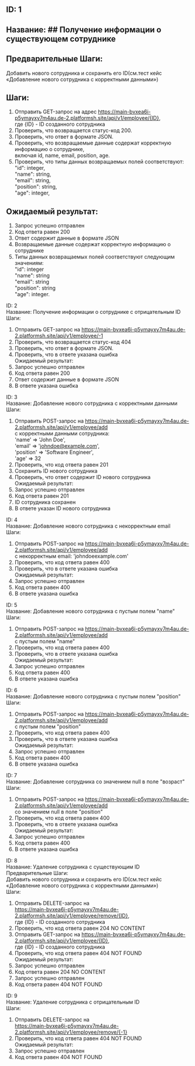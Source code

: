 ## ID: 1            
## Название: ## Получение информации о существующем сотруднике      
## Предварительные Шаги:       
Добавить нового сотрудника и сохранить его ID(см.тест кейс «Добавление нового сотрудника с корректными данными»)      
## Шаги:
1) Отправить GET-запрос на адрес https://main-bvxea6i-p5ymayxy7m4au.de-2.platformsh.site/api/v1/employee/{ID},      
где {ID} - ID созданного сотрудника      
2) Проверить, что возвращается статус-код 200.     
3) Проверить, что ответ в формате JSON.      
4) Проверить, что возвращаемые данные содержат корректную информацию о сотруднике,      
включая id, name, email, position, age.      
5) Проверить, что типы данных возвращаемых полей соответствуют:      
"id": integer,     
"name": string,       
"email": string,          
"position": string,         
"age": integer,       
## Ожидаемый результат:        
1) Запрос успешно отправлен             
2) Код ответа равен 200         
3) Ответ содержит данные в формате JSON          
4) Возвращаемые данные содержат корректную информацию о сотруднике       
5) Типы данных возвращаемых полей соответствуют следующим значениям:      
"id": integer       
"name": string       
"email": string        
"position": string        
"age": integer.       

ID: 2         
Название: Получение информации о сотруднике с отрицательным ID         
Шаги:                              
1) Отправить GET-запрос на https://main-bvxea6i-p5ymayxy7m4au.de-2.platformsh.site/api/v1/employee/-1   
2) Проверить, что возвращается статус-код 404      
3) Проверить, что ответ в формате JSON.      
4) Проверить, что в ответе указана ошибка      
Ожидаемый результат:      
1) Запрос успешно отправлен      
2) Код ответа равен 200      
3) Ответ содержит данные в формате JSON         
4) В ответе указана ошибка         


ID: 3            
Название: Добавление нового сотрудника с корректными данными         
Шаги:         
1) Отправить POST-запрос на https://main-bvxea6i-p5ymayxy7m4au.de-2.platformsh.site/api/v1/employee/add       
с корректными данными сотрудника:         
   'name' => 'John Doe',         
   'email' => 'johndoe@example.com',         
   'position' => 'Software Engineer',            
   'age' => 32         
2) Проверить, что код ответа равен 201         
3) Сохранить ID нового сотрудника         
4) Проверить, что ответ содержит ID нового сотрудника            
Ожидаемый результат:            
1) Запрос успешно отправлен            
2) Код ответа равен 201         
3) ID сотрудника сохранен         
4) В ответе указан ID нового сотрудника         



ID: 4            
Название: Добавление нового сотрудника с некорректным email         
Шаги:         
1) Отправить POST-запрос на https://main-bvxea6i-p5ymayxy7m4au.de-2.platformsh.site/api/v1/employee/add             
с некорректным email: 'johndoeexample.com'            
2) Проверить, что код ответа равен 400            
3) Проверить, что в ответе указана ошибка         
Ожидаемый результат:            
1) Запрос успешно отправлен            
2) Код ответа равен 400            
3) В ответе указана ошибка            

ID: 5            
Название: Добавление нового сотрудника с пустым полем "name"         
Шаги:         
1) Отправить POST-запрос на https://main-bvxea6i-p5ymayxy7m4au.de-2.platformsh.site/api/v1/employee/add          
с пустым полем "name"         
2) Проверить, что код ответа равен 400         
3) Проверить, что в ответе указана ошибка         
Ожидаемый результат:         
1) Запрос успешно отправлен         
2) Код ответа равен 400         
3) В ответе указана ошибка         


ID: 6            
Название: Добавление нового сотрудника с пустым полем "position"            
Шаги:            
1) Отправить POST-запрос на https://main-bvxea6i-p5ymayxy7m4au.de-2.platformsh.site/api/v1/employee/add            
   с пустым полем "position"         
2) Проверить, что код ответа равен 400            
3) Проверить, что в ответе указана ошибка            
   Ожидаемый результат:         
1) Запрос успешно отправлен         
2) Код ответа равен 400         
3) В ответе указана ошибка         


ID: 7            
Название: Добавление сотрудника со значением null в поле "возраст"            
Шаги:            
1) Отправить POST-запрос на https://main-bvxea6i-p5ymayxy7m4au.de-2.platformsh.site/api/v1/employee/add            
   со значением null в поле "position"            
2) Проверить, что код ответа равен 400            
3) Проверить, что в ответе указана ошибка            
   Ожидаемый результат:            
1) Запрос успешно отправлен            
2) Код ответа равен 400         
3) В ответе указана ошибка         


ID: 8            
Название: Удаление сотрудника с существующим ID            
Предварительные Шаги:         
Добавить нового сотрудника и сохранить его ID(см.тест кейс «Добавление нового сотрудника с корректными данными»)            
Шаги:            
1) Отправить DELETE-запрос на            
https://main-bvxea6i-p5ymayxy7m4au.de-2.platformsh.site/api/v1/employee/remove/{ID},             
где {ID} - ID созданного сотрудника            
2) Проверить, что код ответа равен 204 NO CONTENT            
3) Отправить GET-запрос на https://main-bvxea6i-p5ymayxy7m4au.de-2.platformsh.site/api/v1/employee/{ID},             
где {ID} - ID созданного сотрудника            
4) Проверить, что код ответа равен 404 NOT FOUND            
Ожидаемый результат:               
1) Запрос успешно отправлен            
2) Код ответа равен 204 NO CONTENT         
3) Запрос успешно отправлен         
4) Код ответа равен 404 NOT FOUND         

ID: 9            
Название: Удаление сотрудника с отрицательным ID            
Шаги:            
1) Отправить DELETE-запрос на            
   https://main-bvxea6i-p5ymayxy7m4au.de-2.platformsh.site/api/v1/employee/remove/{-1}            
2) Проверить, что код ответа равен 404 NOT FOUND            
   Ожидаемый результат:            
1) Запрос успешно отправлен              
2) Код ответа равен 404 NOT FOUND                  
